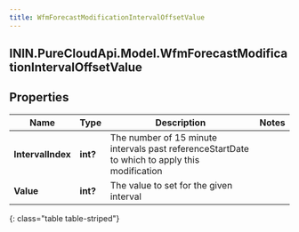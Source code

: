 ```yaml
---
title: WfmForecastModificationIntervalOffsetValue
---
```

## ININ.PureCloudApi.Model.WfmForecastModificationIntervalOffsetValue

## Properties

|Name | Type | Description | Notes|
|------------ | ------------- | ------------- | -------------|
| **IntervalIndex** | **int?** | The number of 15 minute intervals past referenceStartDate to which to apply this modification | |
| **Value** | **int?** | The value to set for the given interval | |
{: class="table table-striped"}


